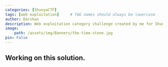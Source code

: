 ```yaml
---
categories: [ShunyaCTF]
tags: [web exploitation]     # TAG names should always be lowercase
author: Darshan
description: Web exploitation category challenge created by me for ShunyaCTF 2k24
image:
    path: /assets/img/Banners/the-time-stone.jpg
pin: False
---
```


## Working on this solution. 